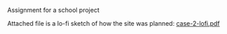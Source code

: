 Assignment for a school project



Attached file is a lo-fi sketch of how the site was planned:
[case-2-lofi.pdf](https://github.com/user-attachments/files/17473298/case-2-lofi.pdf)
